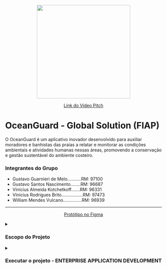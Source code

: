 <p align="center">
    <image src="https://github.com/vinnybrito/OceanGuard/assets/111714040/743b0356-8cb7-4021-8d5a-64470b7e752d" width="300" height="300"></image>
</p>
<p align="center">
    <a href="https://youtu.be/iMiFVYaS4Lw">Link do Vídeo Pitch</a>
</p>

# OceanGuard - Global Solution (FIAP)
<p>
    O OceanGuard é um aplicativo inovador desenvolvido para auxiliar moradores e banhistas das praias a relatar e 
    monitorar as condições ambientais e atividades humanas nessas áreas, promovendo a conservação e gestão 
    sustentável do ambiente costeiro.
</p>

### Integrantes do Grupo
- Gustavo Guarnieri de Melo...........RM: 97100
- Gustavo Santos Nascimento........RM: 96687
- Vinícius Almeida Kotchetkoff.......RM: 96331
- Vinicius Rodrigues Brito.................RM: 97473
- William Mendes Vulcano...............RM: 96939

<hr/>

<p align="center">
    <a href="https://www.figma.com/design/lDgboP6uHHmBhWHv1S8NWn/OceanGuard---Prot%C3%B3tipo-do-App?node-id=0-1&t=mFQRQd5GczVxm8cw-1" target="_blank">
        Protótipo no Figma
    </a>
</p>

<!-- ----------------------- ESCOPO DO PROJETO ----------------------- -->

<details>
    <summary>
        <h3>Escopo do Projeto</h3>
    </summary>
    <p>
        Os oceanos desempenham um papel crucial na manutenção da vida na Terra, proporcionando alimentos, regulando o clima e
        sustentando uma vasta biodiversidade. No entanto, as atividades humanas têm causado impactos significativos nos 
        ecossistemas marinhos, incluindo a destruição de habitats, poluição e mudanças climáticas. Esses desafios não apenas 
        ameaçam os ecossistemas marinhos, mas também têm consequências econômicas e sociais globais.
    </p>
    <p>
        O projeto OceanGuard visa garantir que as atividades humanas nos oceanos sejam ecologicamente responsáveis, socialmente 
        inclusivas e economicamente viáveis a longo prazo. Para alcançar isso, o projeto se concentra em:
    </p>
    <details>
         <summary>
             <h4>Objetivos<h4/>
         </summary>
         <p>
             1. <strong>Gestão Ambiental:</strong> Promover práticas sustentáveis na gestão dos recursos marinhos. <br>
             2. <strong>Tecnologias Inovadoras:</strong> Utilizar tecnologias avançadas para monitorar e mitigar os impactos ambientais. <br>
             3. <strong>Colaboração Multissetorial:</strong> Fomentar a cooperação entre governos, empresas e comunidades locais para a conservação marinha.
         </p>
    </details>
    <details>
         <summary>
             <h4>Proposta de Solução<h4/>
        </summary>
         <p>
             O OceanGuard é um aplicativo móvel destinado a moradores, turistas, visitantes e banhistas que frequentam praias. Ele proporciona
             uma plataforma para reportar e monitorar condições ambientais e atividades humanas nas praias. As principais funcionalidades do
             aplicativo incluem:
         </p>    
    </details>
</details>
 <!-- ----------------------- EXECUTAR O PROJETO - ENTERPRISE APPLICATION DEVELOPMENT ----------------------- -->
<details>
    <summary>
        <h3>Executar o projeto - ENTERPRISE APPLICATION DEVELOPMENT</h3>
    </summary>
    <p>Para executar o projeto, siga os seguintes passos:</p>
    <ol>
        <li>Abrir o projeto.</li>
        <li>Se necessário, alterar o login do OracleBD, vá até a classe <code>Program</code>.</li>
        <li>Abrir o <code>Window Package Manage Console</code> e digitar os seguintes comandos:
            <ul>
                <li><code>add-migrations TesteGS</code> - Para criar uma migration</li>
                <li><code>update-database</code> - Para criar ou atualizar as tabelas no OracleBD</li>
            </ul>
        </li>
        <li>Verifique se as tabelas foram criadas corretamente.</li>
        <li>No VS, abrir um Terminal e digitar os seguintes comandos:
            <ul>
                <li><code>cd OceanGuard</code></li>
                <li><code>dotnet run seeddata</code> (pressione Ctrl + C depois de rodar o comando acima)</li>
            </ul>
        </li>
        <li>Rodar o projeto e testar.</li>
    </ol>
    <p>Ordem dos endpoints:</p>
    <ol>
        <li>Usuário</li>
        <li>OcorrênciaLixo - EventoNatural - DensidadeBanhista</li>
        <li>Autoridade</li>
        <li>Notificação</li>
    </ol>
    <details>
        <summary>
            <h3>Endereços dos Endpoints</h3>
        </summary>
        <ul>
            <li>Autoridade: <a href="https://localhost:7168/api/Autoridade">https://localhost:7168/api/Autoridade</a></li>
            <li>Usuário: <a href="https://localhost:7168/api/Usuario">https://localhost:7168/api/Usuario</a></li>
            <li>DensidadeBanhista: <a href="https://localhost:7168/api/DensidadeBanhista">https://localhost:7168/api/DensidadeBanhista</a></li>
            <li>EventoNatural: <a href="https://localhost:7168/api/EventoNatural">https://localhost:7168/api/EventoNatural</a></li>
            <li>OcorrenciaLixo: <a href="https://localhost:7168/api/OcorrenciaLixo">https://localhost:7168/api/OcorrenciaLixo</a></li>
            <li>Notificação: <a href="https://localhost:7168/api/Notificacao">https://localhost:7168/api/Notificacao</a></li>
        </ul>
    </details>
    <details>
        <summary>
            <h3>Exemplos de JSONs</h3>
        </summary>

<h4>Usuário JSON</h4>
    <pre>
<code>[
    {
        "Nome": "Alice",
        "Email": "alice@example.com",
        "Senha": "password123",
        "DataCadastro": "2024-06-05T00:00:00"
    },
    {
        "Nome": "Bob",
        "Email": "bob@example.com",
        "Senha": "password456",
        "DataCadastro": "2024-06-05T00:00:00"
    }
]</code>
    </pre>

<h4>OcorrênciaLixo JSON</h4>
    <pre>
<code>[
    {
        "Descricao": "Lixo na praia",
        "Latitude": -23.5505,
        "Longitude": -46.6333,
        "DataOcorrencia": "2024-06-04T00:00:00",
        "Usuario": {
            "Nome": "Alice",
            "Email": "alice@example.com",
            "Senha": "password123",
            "DataCadastro": "2024-06-05T00:00:00"
        }
    },
    {
        "Descricao": "Resíduos plásticos",
        "Latitude": -22.9083,
        "Longitude": -43.1964,
        "DataOcorrencia": "2024-06-03T00:00:00",
        "Usuario": {
            "Nome": "Bob",
            "Email": "bob@example.com",
            "Senha": "password456",
            "DataCadastro": "2024-06-05T00:00:00"
        }
    }
]</code>
</pre>

<h4>EventoNatural JSON</h4>
    <pre>
<code>[
    {
        "Descricao": "Tempestade tropical",
        "Tipo": "Tempestade",
        "Latitude": -15.7801,
        "Longitude": -47.9292,
        "DataEvento": "2024-05-31T00:00:00",
        "Usuario": {
            "Nome": "Alice",
            "Email": "alice@example.com",
            "Senha": "password123",
            "DataCadastro": "2024-06-05T00:00:00"
        }
    },
    {
        "Descricao": "Deslizamento de terra",
        "Tipo": "Deslizamento",
        "Latitude": -19.9167,
        "Longitude": -43.9345,
        "DataEvento": "2024-05-26T00:00:00",
        "Usuario": {
            "Nome": "Bob",
            "Email": "bob@example.com",
            "Senha": "password456",
            "DataCadastro": "2024-06-05T00:00:00"
        }
    }
]</code>
    </pre>

<h4>DensidadeBanhista JSON</h4>
    <pre>
<code>[
    {
        "QuantidadeBanhistas": 100,
        "Latitude": -23.5505,
        "Longitude": -46.6333,
        "DataReporte": "2024-06-05T00:00:00",
        "Usuario": {
            "Nome": "Alice",
            "Email": "alice@example.com",
            "Senha": "password123",
            "DataCadastro": "2024-06-05T00:00:00"
        }
    },
    {
        "QuantidadeBanhistas": 200,
        "Latitude": -22.9083,
        "Longitude": -43.1964,
        "DataReporte": "2024-06-05T00:00:00",
        "Usuario": {
            "Nome": "Bob",
            "Email": "bob@example.com",
            "Senha": "password456",
            "DataCadastro": "2024-06-05T00:00:00"
        }
    }
]</code>
    </pre>

<h4>Autoridade JSON</h4>
    <pre>
<code>[
    {
        "Nome": "Autoridade A",
        "Contato": "contatoA@example.com"
    },
    {
        "Nome": "Autoridade B",
        "Contato": "contatoB@example.com"
    }
]</code>
    </pre>

<h4>Notificação JSON</h4>
    <pre>
<code>[
    {
        "DataNotificacao": "2024-06-05T00:00:00",
        "Status": "Pendente",
        "Autoridade": {
            "Nome": "Autoridade A",
            "Contato": "contatoA@example.com"
        },
        "OcorrenciaLixo": {
            "Descricao": "Lixo na praia",
            "Latitude": -23.5505,
            "Longitude": -46.6333,
            "DataOcorrencia": "2024-06-04T00:00:00",
            "Usuario": {
                "Nome": "Alice",
                "Email": "alice@example.com",
                "Senha": "password123",
                "DataCadastro": "2024-06-05T00:00:00"
            }
        }
    },
    {
        "DataNotificacao": "2024-06-05T00:00:00",
        "Status": "Resolvido",
        "Autoridade": {
            "Nome": "Autoridade B",
            "Contato": "contatoB@example.com"
        },
        "EventoNatural": {
            "Descricao": "Tempestade tropical",
            "Tipo": "Tempestade",
            "Latitude": -15.7801,
            "Longitude": -47.9292,
            "DataEvento": "2024-05-31T00:00:00",
            "Usuario": {
                "Nome": "Alice",
                "Email": "alice@example.com",
                "Senha": "password123",
                "DataCadastro": "2024-06-05T00:00:00"
            }
        }
    }
]</code>
    </pre>
    </details>
</details>
